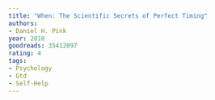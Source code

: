 ```yaml
---
title: "When: The Scientific Secrets of Perfect Timing"
authors:
- Daniel H. Pink
year: 2018
goodreads: 35412097
rating: 4
tags:
- Psychology
- Gtd
- Self-Help
---
```

